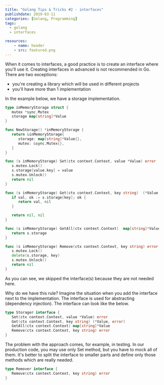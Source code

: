 ```yaml
---
title: "Golang Tips & Tricks #2 - interfaces"
publishdate: 2019-03-11
categories: [Golang, Programming]
tags:
  - golang
  - interfaces

resources:
    - name: header
    - src: featured.png
---
```


When it comes to interfaces, a good practice is to create an interface where you'll use it. Creating interfaces in advanced is not recommended in Go. There are two exceptions:

 * you're creating a library which will be used in different projects
 * you'll have more than 1 implementation

In the example below, we have a storage implementation.

```go
type inMemoryStorage struct {
   mutex *sync.Mutex
   storage map[string]*Value
}

func NewStorage() *inMemoryStorage {
   return &inMemoryStorage{
      storage: map[string]*Value{},
      mutex: &sync.Mutex{},
   }
}

func (s inMemoryStorage) Set(ctx context.Context, value *Value) error  {
   s.mutex.Lock()
   s.storage[value.key] = value
   s.mutex.Unlock()
   return nil
}

func (s inMemoryStorage) Get(ctx context.Context, key string)  (*Value, error)  {
   if val, ok := s.storage[key]; ok {
      return val, nil
   }

   return nil, nil
}

func (s inMemoryStorage) GetAll(ctx context.Context)  map[string]*Value  {
   return s.storage
}

func (s inMemoryStorage) Remove(ctx context.Context, key string) error  {
   s.mutex.Lock()
   delete(s.storage, key)
   s.mutex.Unlock()
   return nil
}
```

As you can see, we skipped the interface(s) because they are not needed here.

Why do we have this rule? Imagine the situation when you add the interface next to the implementation. The interface is used for abstracting (dependency injection). The interface can look like the below.

```go
type Storager interface {
   Set(ctx context.Context, value *Value) error
   Get(ctx context.Context, key string) (*Value, error)
   GetAll(ctx context.Context) map[string]*Value
   Remove(ctx context.Context, key string) error
}
```

The problem with the approach comes, for example, in testing. In our production code, you may use only Set method, but you have to mock all of them. It's better to split the interface to smaller parts and define only those methods which are really needed.

```go
type Remover interface {
   Remove(ctx context.Context, key string) error
}
```
